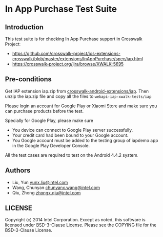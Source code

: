 # In App Purchase Test Suite

## Introduction

This test suite is for checking In App Purchase support in Crosswalk Project:
* https://github.com/crosswalk-project/ios-extensions-crosswalk/blob/master/extensions/InAppPurchase/spec/iap.html
* https://crosswalk-project.org/jira/browse/XWALK-5695

## Pre-conditions

Get IAP extension iap.zip from [crosswalk-android-extensions/iap](https://github.com/crosswalk-project/crosswalk-android-extensions/releases). Then unzip the iap.zip file and copy all the files to `webapi-iap-xwalk-tests/iap`

Please login an account for Google Play or Xiaomi Store and make sure you can purchase products before the test.

Specially for Google Play, please make sure
* You device can connect to Google Play server successfully.
* Your credit card had been bound to your Google account.
* You Google account must be added to the testing group of iapdemo app in the Google Play Developer Console.

All the test cases are required to test on the Android 4.4.2 system.

## Authors

* Liu, Yun <yunx.liu@intel.com>
* Wang, Chunyan <chunyanx.wang@intel.com>
* Qiu, Zhong <zhongx.qiu@intel.com>

## LICENSE

Copyright (c) 2014 Intel Corporation.
Except as noted, this software is licensed under BSD-3-Clause License.
Please see the COPYING file for the BSD-3-Clause License.
